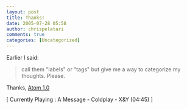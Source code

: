 ```yaml
---
layout: post
title: Thanks!
date: 2005-07-28 05:58
author: chrispelatari
comments: true
categories: [Uncategorized]
---
```


<p>Earlier I said:</p>
<blockquote style="margin-right:0;">
  <p>call them "labels" or "tags" but give me a way to categorize my thoughts. 
  Please.</p></blockquote>
<p dir="ltr">Thanks, <a href="http://atompub.org/2005/07/11/draft-ietf-atompub-format-10.html#rfc.section.4.2.2">Atom 
1.0</a> <img alt="" hspace="0" src="http://www.chrisfrazier.net/blog/emoticons/emotion-5.gif" align="baseline" border="0" /></p>
<p class="media">[ Currently Playing : A Message - Coldplay - X&amp;Y (04:45) 
]</p>
